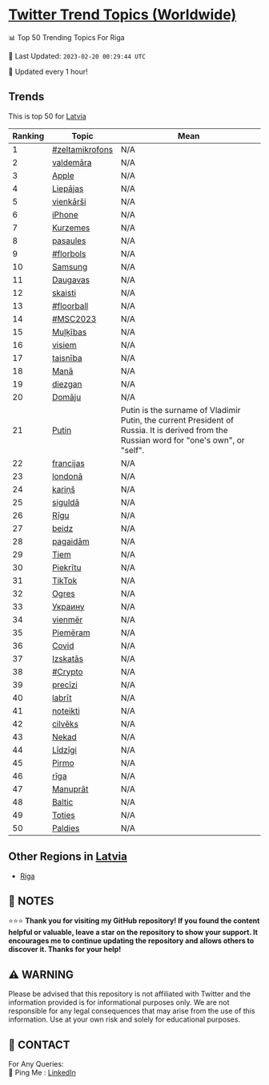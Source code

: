 [Twitter Trend Topics (Worldwide)](https://github.com/ErcinDedeoglu/Twitter-Trend-Topics)
==========


📊 Top 50 Trending Topics For Riga

📆 Last Updated: `2023-02-20 00:29:44 UTC`

🔧 Updated every 1 hour!


## Trends

This is top 50 for [Latvia](</Latvia>)

| Ranking | Topic | Mean |
| ------- | ------------ | ------------ |
| 1 | [#zeltamikrofons](http://twitter.com/search?q=%23zeltamikrofons) | N/A |
| 2 | [valdemāra](http://twitter.com/search?q=valdem%c4%81ra) | N/A |
| 3 | [Apple](http://twitter.com/search?q=Apple) | N/A |
| 4 | [Liepājas](http://twitter.com/search?q=Liep%c4%81jas) | N/A |
| 5 | [vienkārši](http://twitter.com/search?q=vienk%c4%81r%c5%a1i) | N/A |
| 6 | [iPhone](http://twitter.com/search?q=iPhone) | N/A |
| 7 | [Kurzemes](http://twitter.com/search?q=Kurzemes) | N/A |
| 8 | [pasaules](http://twitter.com/search?q=pasaules) | N/A |
| 9 | [#florbols](http://twitter.com/search?q=%23florbols) | N/A |
| 10 | [Samsung](http://twitter.com/search?q=Samsung) | N/A |
| 11 | [Daugavas](http://twitter.com/search?q=Daugavas) | N/A |
| 12 | [skaisti](http://twitter.com/search?q=skaisti) | N/A |
| 13 | [#floorball](http://twitter.com/search?q=%23floorball) | N/A |
| 14 | [#MSC2023](http://twitter.com/search?q=%23MSC2023) | N/A |
| 15 | [Muļķības](http://twitter.com/search?q=Mu%c4%bc%c4%b7%c4%abbas) | N/A |
| 16 | [visiem](http://twitter.com/search?q=visiem) | N/A |
| 17 | [taisnība](http://twitter.com/search?q=taisn%c4%abba) | N/A |
| 18 | [Manā](http://twitter.com/search?q=Man%c4%81) | N/A |
| 19 | [diezgan](http://twitter.com/search?q=diezgan) | N/A |
| 20 | [Domāju](http://twitter.com/search?q=Dom%c4%81ju) | N/A |
| 21 | [Putin](http://twitter.com/search?q=Putin) | Putin is the surname of Vladimir Putin, the current President of Russia. It is derived from the Russian word for "one's own", or "self". |
| 22 | [francijas](http://twitter.com/search?q=francijas) | N/A |
| 23 | [londonā](http://twitter.com/search?q=london%c4%81) | N/A |
| 24 | [kariņš](http://twitter.com/search?q=kari%c5%86%c5%a1) | N/A |
| 25 | [siguldā](http://twitter.com/search?q=siguld%c4%81) | N/A |
| 26 | [Rīgu](http://twitter.com/search?q=R%c4%abgu) | N/A |
| 27 | [beidz](http://twitter.com/search?q=beidz) | N/A |
| 28 | [pagaidām](http://twitter.com/search?q=pagaid%c4%81m) | N/A |
| 29 | [Tiem](http://twitter.com/search?q=Tiem) | N/A |
| 30 | [Piekrītu](http://twitter.com/search?q=Piekr%c4%abtu) | N/A |
| 31 | [TikTok](http://twitter.com/search?q=TikTok) | N/A |
| 32 | [Ogres](http://twitter.com/search?q=Ogres) | N/A |
| 33 | [Украину](http://twitter.com/search?q=%d0%a3%d0%ba%d1%80%d0%b0%d0%b8%d0%bd%d1%83) | N/A |
| 34 | [vienmēr](http://twitter.com/search?q=vienm%c4%93r) | N/A |
| 35 | [Piemēram](http://twitter.com/search?q=Piem%c4%93ram) | N/A |
| 36 | [Covid](http://twitter.com/search?q=Covid) | N/A |
| 37 | [Izskatās](http://twitter.com/search?q=Izskat%c4%81s) | N/A |
| 38 | [#Crypto](http://twitter.com/search?q=%23Crypto) | N/A |
| 39 | [precīzi](http://twitter.com/search?q=prec%c4%abzi) | N/A |
| 40 | [labrīt](http://twitter.com/search?q=labr%c4%abt) | N/A |
| 41 | [noteikti](http://twitter.com/search?q=noteikti) | N/A |
| 42 | [cilvēks](http://twitter.com/search?q=cilv%c4%93ks) | N/A |
| 43 | [Nekad](http://twitter.com/search?q=Nekad) | N/A |
| 44 | [Līdzīgi](http://twitter.com/search?q=L%c4%abdz%c4%abgi) | N/A |
| 45 | [Pirmo](http://twitter.com/search?q=Pirmo) | N/A |
| 46 | [rīga](http://twitter.com/search?q=r%c4%abga) | N/A |
| 47 | [Manuprāt](http://twitter.com/search?q=Manupr%c4%81t) | N/A |
| 48 | [Baltic](http://twitter.com/search?q=Baltic) | N/A |
| 49 | [Toties](http://twitter.com/search?q=Toties) | N/A |
| 50 | [Paldies](http://twitter.com/search?q=Paldies) | N/A |



## Other Regions in [Latvia](</Latvia>)

* [Riga](</Latvia/Riga.md>)



## 📝 NOTES

⭐⭐⭐ **Thank you for visiting my GitHub repository! If you found the content helpful or valuable, leave a star on the repository to show your support. It encourages me to continue updating the repository and allows others to discover it. Thanks for your help!**


## ⚠️ WARNING

Please be advised that this repository is not affiliated with Twitter and the information provided is for informational purposes only. We are not responsible for any legal consequences that may arise from the use of this information. Use at your own risk and solely for educational purposes.


## 📨 CONTACT

 For Any Queries:  
            🏓 Ping Me : [LinkedIn](https://www.linkedin.com/in/ercindedeoglu/)
